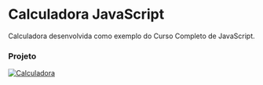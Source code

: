 # Calculadora JavaScript
Calculadora desenvolvida como exemplo do Curso Completo de JavaScript.

### Projeto
[![Calculadora](https://dnlortega.github.io/calculadora/CALCULADORA.PNG)](https://dnlortega.github.io/calculadora/)

